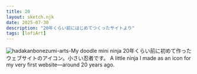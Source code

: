 ```yaml
---
title: 20
layout: sketch.njk
date: 2025-07-30
description: "20年くらい前にはじめてつくったサイトより"
tags: [lofiArt]
---
```


![hadakanbonezumi-arts-My doodle mini ninja](/images/20250730.png)
20年くらい前に初めて作ったウェブサイトのアイコン。小さい忍者です。
A little ninja I made as an icon for my very first website—around 20 years ago.
